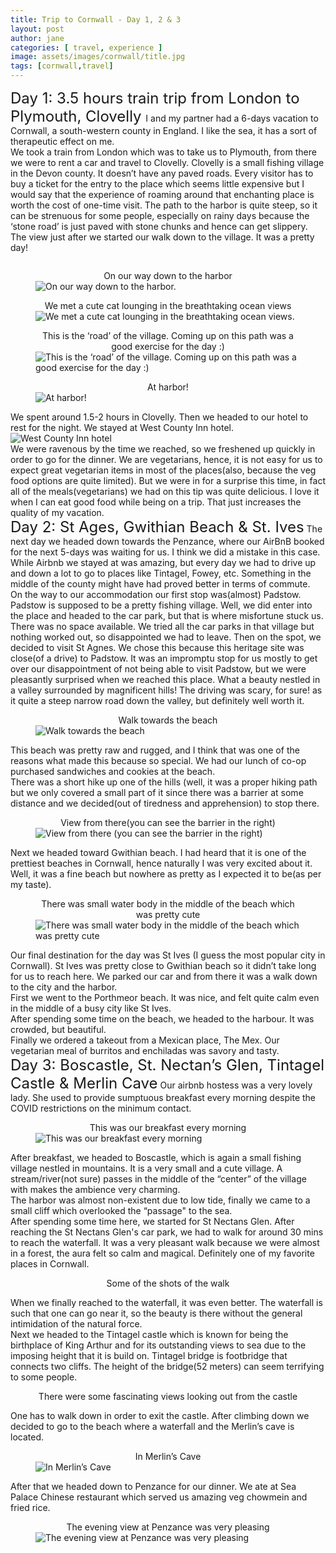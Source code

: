 ```yaml
---
title: Trip to Cornwall - Day 1, 2 & 3 
layout: post
author: jane
categories: [ travel, experience ]
image: assets/images/cornwall/title.jpg
tags: [cornwall,travel]
---
```



<font size="5"> Day 1: 3.5 hours train trip from London to Plymouth, Clovelly </font>
I and my partner had a 6-days vacation to Cornwall, a south-western county in England. I like the sea, it has a sort of therapeutic effect on me. 
<br />
We took a train from London which was to take us to Plymouth, from there we were to rent a car and travel to Clovelly.
Clovelly is a small fishing village in the Devon county. It doesn’t have any paved roads. Every visitor has to buy a ticket for the entry to the place which seems little expensive but I would say that the experience of roaming around that enchanting place is worth the cost of one-time visit. The path to the harbor is quite steep, so it can be strenuous for some people, especially on rainy days because the ‘stone road’ is just paved with stone chunks and hence can get slippery.
<br />
The view just after we started our walk down to the village. It was a pretty day!
<figure>
<img src="/mundana-theme-jekyll/assets/images/cornwall/1.jpg"
     alt=""
     style="display: block; margin-right: auto; margin-left: auto; max-height: 700px" />
     <figcaption style="text-align: center;"></figcaption>
</figure>
<!-- On our way down to the harbor. -->
<figure>
<figcaption style="text-align: center;">On our way down to the harbor</figcaption>
<img src="/mundana-theme-jekyll/assets/images/cornwall/2.jpg"
     alt="On our way down to the harbor."
     style="display: block; margin-right: auto; margin-left: auto; max-height: 700px" />
</figure>
<!-- We met a cute cat lounging in the breathtaking ocean views. -->
<figure>
<figcaption style="text-align: center;">We met a cute cat lounging in the breathtaking ocean views</figcaption>
<img src="/mundana-theme-jekyll/assets/images/cornwall/3.jpg"
     alt="We met a cute cat lounging in the breathtaking ocean views."
     style="display: block; margin-right: auto; margin-left: auto; max-height: 700px" />
</figure>
<!-- This is the ‘road’ of the village. Coming up on this path was a good exercise for the day :) -->
<figure>
<figcaption style="text-align: center;">This is the ‘road’ of the village. Coming up on this path was a good exercise for the day :)</figcaption>
<img src="/mundana-theme-jekyll/assets/images/cornwall/4.jpg"
     alt="This is the ‘road’ of the village. Coming up on this path was a good exercise for the day :)"
     style="display: block; margin-right: auto; margin-left: auto; max-height: 700px" /> 
</figure>
<!-- At harbor, basking in the sun! -->
<figure>
<figcaption style="text-align: center;">At harbor!</figcaption>
<img src="/mundana-theme-jekyll/assets/images/cornwall/basking_in_sun.jpg"
     alt="At harbor!"
     style="display: block; margin-right: auto; margin-left: auto; max-height: 700px" />
</figure>
We spent around 1.5-2 hours in Clovelly. Then we headed to our hotel to rest for the night. We stayed at West County Inn hotel.
<img src="/mundana-theme-jekyll/assets/images/cornwall/7.jpg"
     alt="West County Inn hotel"
     style="display: block; margin-right: auto; margin-left: auto; max-height: 700px" />
We were ravenous by the time we reached, so we freshened up quickly in order to go for the dinner. We are vegetarians, hence, it is not easy for us to expect great vegetarian items in most of the places(also, because the veg food options are quite limited). But we were in for a surprise this time, in fact all of the meals(vegetarians) we had on this tip was quite delicious. I love it when I can eat good food while being on a trip. That just increases the quality of my vacation.
<br />
<font size="5"> Day 2: St Ages, Gwithian Beach & St. Ives</font>
The next day we headed down towards the Penzance, where our AirBnB booked for the next 5-days was waiting for us. I think we did a mistake in this case. While Airbnb we stayed at was amazing, but every day we had to drive up and down a lot to go to places like Tintagel, Fowey, etc. Something in the middle of the county might have had proved better in terms of commute.
<br />
On the way to our accommodation our first stop was(almost) Padstow. Padstow is supposed to be a pretty fishing village. Well, we did enter into the place and headed to the car park, but that is where misfortune stuck us. There was no space available. We tried all the car parks in that village but nothing worked out, so disappointed we had to leave. Then on the spot, we decided to visit St Agnes. We chose this because this heritage site was close(of a drive) to Padstow. It was an impromptu stop for us mostly to get over our disappointment of not being able to visit Padstow, but we were pleasantly surprised when we reached this place. What a beauty nestled in a valley surrounded by magnificent hills! The driving was scary, for sure! as it quite a steep narrow road down the valley, but definitely well worth it.
<!-- Walk towards the beach -->
<figure>
<figcaption style="text-align: center;">Walk towards the beach</figcaption>
<img src="/mundana-theme-jekyll/assets/images/cornwall/9.jpg"
     alt="Walk towards the beach"
     style="display: block; margin-right: auto; margin-left: auto; max-height: 700px" />
</figure>
<img src="/mundana-theme-jekyll/assets/images/cornwall/10.jpg"
     alt=""
     style="display: block; margin-right: auto; margin-left: auto; max-height: 700px" />
This beach was pretty raw and rugged, and I think that was one of the reasons what made this because so special. We had our lunch of co-op purchased sandwiches and cookies at the beach.
<img src="/mundana-theme-jekyll/assets/images/cornwall/rugged.jpg"
     alt=""
     style="display: block; margin-right: auto; margin-left: auto; max-height: 700px" />
There was a short hike up one of the hills (well, it was a proper hiking path but we only covered a small part of it since there was a barrier at some distance and we decided(out of tiredness and apprehension) to stop there.
<figure>
<figcaption style="text-align: center;">View from there(you can see the barrier in the right)</figcaption>
<img src="/mundana-theme-jekyll/assets/images/cornwall/13.jpg"
     alt="View from there (you can see the barrier in the right)"
     style="display: block; margin-right: auto; margin-left: auto; max-height: 700px" />
</figure>
Next we headed toward Gwithian beach. I had heard that it is one of the prettiest beaches in Cornwall, hence naturally I was very excited about it. Well, it was a fine beach but nowhere as pretty as I expected it to be(as per my taste).
<img src="/mundana-theme-jekyll/assets/images/cornwall/14.jpg"
     alt=""
     style="display: block; margin-right: auto; margin-left: auto; max-height: 700px" />
<!-- There was small water body in the middle of the beach which was pretty cute. -->
<figure>
<figcaption style="text-align: center;">There was small water body in the middle of the beach which was pretty cute</figcaption>
<img src="/mundana-theme-jekyll/assets/images/cornwall/middle_lake.jpg"
     alt="There was small water body in the middle of the beach which was pretty cute"
     style="display: block; margin-right: auto; margin-left: auto; max-height: 700px" />
</figure>
Our final destination for the day was St Ives (I guess the most popular city in Cornwall). St Ives was pretty close to Gwithian beach so it didn’t take long for us to reach here. We parked our car and from there it was a walk down to the city and the harbor. 
<img src="/mundana-theme-jekyll/assets/images/cornwall/16.jpg"
     alt=""
     style="display: block; margin-right: auto; margin-left: auto; max-height: 700px" />
<img src="/mundana-theme-jekyll/assets/images/cornwall/17.jpg"
     alt=""
     style="display: block; margin-right: auto; margin-left: auto; max-height: 700px" />
<img src="/mundana-theme-jekyll/assets/images/cornwall/18.jpg"
     alt=""
     style="display: block; margin-right: auto; margin-left: auto; max-height: 700px" />
First we went to the Porthmeor beach. It was nice, and felt quite calm even in the middle of a busy city like St Ives.
<img src="/mundana-theme-jekyll/assets/images/cornwall/20.jpg"
     alt=""
     style="display: block; margin-right: auto; margin-left: auto; max-height: 700px" />
After spending some time on the beach, we headed to the harbour. It was crowded, but beautiful.
<img src="/mundana-theme-jekyll/assets/images/cornwall/21.jpg"
     alt=""
     style="display: block; margin-right: auto; margin-left: auto; max-height: 700px" />
<img src="/mundana-theme-jekyll/assets/images/cornwall/22.jpg"
     alt=""
     style="display: block; margin-right: auto; margin-left: auto; max-height: 700px" />
Finally we ordered a takeout from a Mexican place, The Mex. Our vegetarian meal of burritos and enchiladas was savory and tasty.
<br />
<font size="5"> Day 3: Boscastle, St. Nectan’s Glen, Tintagel Castle & Merlin Cave</font>
Our airbnb hostess was a very lovely lady. She used to provide sumptuous breakfast every morning despite the COVID restrictions on the minimum contact. 
<figure>
<figcaption style="text-align: center;">This was our breakfast every morning</figcaption>
<img src="/mundana-theme-jekyll/assets/images/cornwall/breakfast.jpg"
     alt="This was our breakfast every morning"
     style="display: block; margin-right: auto; margin-left: auto; max-height: 700px" />
</figure>
After breakfast, we headed to Boscastle, which is again a small fishing village nestled in mountains. It is a very small and a cute village. A stream/river(not sure) passes in the middle of the “center” of the village with makes the ambience very charming.
<img src="/mundana-theme-jekyll/assets/images/cornwall/23.jpg"
     alt=""
     style="display: block; margin-right: auto; margin-left: auto; max-height: 700px" />
The harbor was almost non-existent due to low tide, finally we came to a small cliff which overlooked the “passage" to the sea.
<img src="/mundana-theme-jekyll/assets/images/cornwall/24.jpg"
     alt=""
     style="display: block; margin-right: auto; margin-left: auto; max-height: 700px" />
After spending some time here, we started for St Nectans Glen. After reaching the St Nectans Glen's car park, we had to walk for around 30 mins to reach the waterfall. It was a very pleasant walk because we were almost in a forest, the aura felt so calm and magical. Definitely one of my favorite places in Cornwall. 
<figure>
<figcaption style="text-align: center;">Some of the shots of the walk</figcaption>
<img src="/mundana-theme-jekyll/assets/images/cornwall/walk_st_nectane_2.jpg"
     alt=""
     style="display: block; margin-right: auto; margin-left: auto; max-height: 700px" />
</figure>
<img src="/mundana-theme-jekyll/assets/images/cornwall/26.jpg"
     alt=""
     style="display: block; margin-right: auto; margin-left: auto; max-height: 700px" />
<img src="/mundana-theme-jekyll/assets/images/cornwall/walk_st_nectan_3.jpg"
     alt=""
     style="display: block; margin-right: auto; margin-left: auto; max-height: 700px" />
When we finally reached to the waterfall, it was even better. The waterfall is such that one can go near it, so the beauty is there without the general intimidation of the natural force.
<img src="/mundana-theme-jekyll/assets/images/cornwall/waterfall.gif"
     alt=""
     style="display: block; margin-right: auto; margin-left: auto; max-height: 700px" />
Next we headed to the Tintagel castle which is known for being the birthplace of King Arthur and for its outstanding views to sea due to the imposing height that it is build on.
Tintagel bridge is footbridge that connects two cliffs. The height of the bridge(52 meters) can seem terrifying to some people.
<img src="/mundana-theme-jekyll/assets/images/cornwall/bridge.jpg"
     alt=""
     style="display: block; margin-right: auto; margin-left: auto; max-height: 700px" />
<figure>
<figcaption style="text-align: center;">There were some fascinating views looking out from the castle</figcaption>
<img src="/mundana-theme-jekyll/assets/images/cornwall/30.jpg"
     alt=""
     style="display: block; margin-right: auto; margin-left: auto; max-height: 700px" />
</figure>
<img src="/mundana-theme-jekyll/assets/images/cornwall/33.jpg"
     alt=""
     style="display: block; margin-right: auto; margin-left: auto; max-height: 700px" />
One has to walk down in order to exit the castle. After climbing down we decided to go to the beach where a waterfall and the Merlin’s cave is located.
<img src="/mundana-theme-jekyll/assets/images/cornwall/35.jpg"
     alt=""
     style="display: block; margin-right: auto; margin-left: auto; max-height: 700px" />
<img src="/mundana-theme-jekyll/assets/images/cornwall/31.jpg"
     alt=""
     style="display: block; margin-right: auto; margin-left: auto; max-height: 700px" />
<figure>
<figcaption style="text-align: center;">In Merlin’s Cave</figcaption>
<img src="/mundana-theme-jekyll/assets/images/cornwall/mcave.jpg"
     alt="In Merlin’s Cave"
     style="display: block; margin-right: auto; margin-left: auto; max-height: 700px" />
</figure>
After that we headed down to Penzance for our dinner. We ate at Sea Palace Chinese restaurant which served us amazing veg chowmein and fried rice.
<figure>
<figcaption style="text-align: center;">The evening view at Penzance was very pleasing</figcaption>
<img src="/mundana-theme-jekyll/assets/images/cornwall/34.jpg"
     alt="The evening view at Penzance was very pleasing "
     style="display: block; margin-right: auto; margin-left: auto; max-height: 700px" />
</figure>